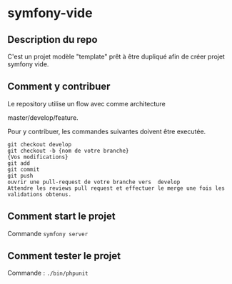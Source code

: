 # symfony-vide

## Description du repo

C'est un projet modèle "template" prêt à être dupliqué afin de créer projet symfony vide.


## Comment y contribuer

Le repository utilise un flow avec comme architecture 

master/develop/feature.

Pour y contribuer, les commandes suivantes doivent être executée.

    git checkout develop
    git checkout -b {nom de votre branche}
    {Vos modifications}
    git add  
    git commit  
    git push
    ouvrir une pull-request de votre branche vers  develop
    Attendre les reviews pull request et effectuer le merge une fois les validations obtenus.


## Comment start le projet
Commande ```symfony server```

## Comment tester le projet


Commande :  ```./bin/phpunit```